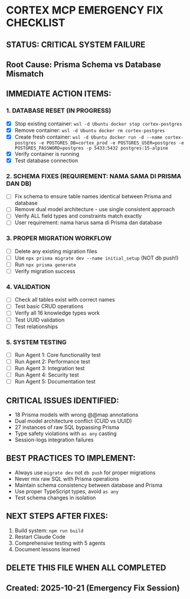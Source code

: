 # CORTEX MCP EMERGENCY FIX CHECKLIST

## STATUS: CRITICAL SYSTEM FAILURE
## Root Cause: Prisma Schema vs Database Mismatch

## IMMEDIATE ACTION ITEMS:

### 1. DATABASE RESET (IN PROGRESS)
- [x] Stop existing container: `wsl -d Ubuntu docker stop cortex-postgres`
- [x] Remove container: `wsl -d Ubuntu docker rm cortex-postgres`
- [x] Create fresh container: `wsl -d Ubuntu docker run -d --name cortex-postgres -e POSTGRES_DB=cortex_prod -e POSTGRES_USER=postgres -e POSTGRES_PASSWORD=postgres -p 5433:5432 postgres:15-alpine`
- [x] Verify container is running
- [x] Test database connection

### 2. SCHEMA FIXES (REQUIREMENT: NAMA SAMA DI PRISMA DAN DB)
- [ ] Fix schema to ensure table names identical between Prisma and database
- [ ] Remove dual model architecture - use single consistent approach
- [ ] Verify ALL field types and constraints match exactly
- [ ] User requirement: nama harus sama di Prisma dan database

### 3. PROPER MIGRATION WORKFLOW
- [ ] Delete any existing migration files
- [ ] Use `npx prisma migrate dev --name initial_setup` (NOT db push!)
- [ ] Run `npx prisma generate`
- [ ] Verify migration success

### 4. VALIDATION
- [ ] Check all tables exist with correct names
- [ ] Test basic CRUD operations
- [ ] Verify all 16 knowledge types work
- [ ] Test UUID validation
- [ ] Test relationships

### 5. SYSTEM TESTING
- [ ] Run Agent 1: Core functionality test
- [ ] Run Agent 2: Performance test
- [ ] Run Agent 3: Integration test
- [ ] Run Agent 4: Security test
- [ ] Run Agent 5: Documentation test

## CRITICAL ISSUES IDENTIFIED:
- 18 Prisma models with wrong @@map annotations
- Dual model architecture conflict (CUID vs UUID)
- 27 instances of raw SQL bypassing Prisma
- Type safety violations with `as any` casting
- Session-logs integration failures

## BEST PRACTICES TO IMPLEMENT:
- Always use `migrate dev` not `db push` for proper migrations
- Never mix raw SQL with Prisma operations
- Maintain schema consistency between database and Prisma
- Use proper TypeScript types, avoid `as any`
- Test schema changes in isolation

## NEXT STEPS AFTER FIXES:
1. Build system: `npm run build`
2. Restart Claude Code
3. Comprehensive testing with 5 agents
4. Document lessons learned

## DELETE THIS FILE WHEN ALL COMPLETED
## Created: 2025-10-21 (Emergency Fix Session)